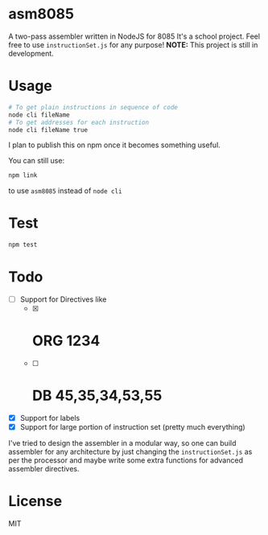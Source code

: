 # asm8085

A two-pass assembler written in NodeJS for 8085
It's a school project.
Feel free to use `instructionSet.js` for any purpose!
__NOTE:__ This project is still in development.

# Usage
```bash
# To get plain instructions in sequence of code
node cli fileName
# To get addresses for each instruction
node cli fileName true
```

I plan to publish this on npm once it becomes something useful.

You can still use:

```bash
npm link
```
to use `asm8085` instead of `node cli`

# Test
```bash
npm test
```

# Todo
* [ ] Support for Directives like 
   - [x] # ORG 1234
   - [ ] # DB 45,35,34,53,55
* [x] Support for labels
* [x] Support for large portion of instruction set (pretty much everything)

I've tried to design the assembler in a modular way,
so one can build assembler for any architecture by just changing the `instructionSet.js`
as per the processor and maybe write some extra functions for advanced assembler directives.

License
==
MIT
